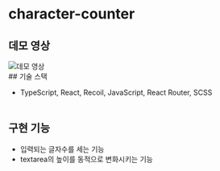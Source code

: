 # character-counter

## 데모 영상

<img src="https://user-images.githubusercontent.com/66675699/185364170-be3455e4-2046-40eb-a6d2-4fcab0177f86.gif" alt="데모 영상"/>
<br>
## 기술 스택

- TypeScript, React, Recoil, JavaScript, React Router, SCSS
  <br><br>

## 구현 기능

- 입력되는 글자수를 세는 기능
- textarea의 높이를 동적으로 변화시키는 기능
